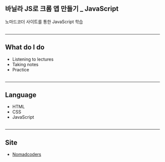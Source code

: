 ## 바닐라 JS로 크롬 앱 만들기 _ JavaScript
노마드코더 사이트를 통한 JavaScript 학습<br>
<br>

***
## What do I do
* Listening to lectures
* Taking notes
* Practice <br><br>

***
## Language
* HTML
* CSS
* JavaScript<br><br>

***
## Site
* [Nomadcoders](https://nomadcoders.co/javascript-for-beginners/lobby)
